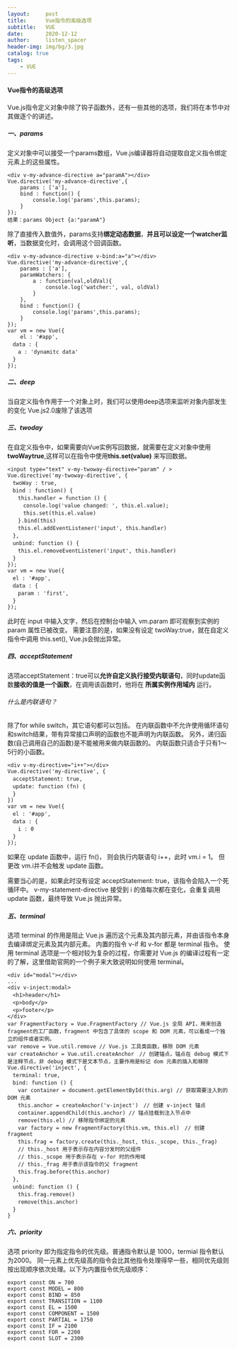 ```yaml
---
layout:     post
title:      Vue指令的高级选项
subtitle:   VUE
date:       2020-12-12
author:     listen_spacer
header-img: img/bg/3.jpg
catalog: true
tags:
    - VUE
---
```


#### Vue指令的高级选项
Vue.js指令定义对象中除了钩子函数外，还有一些其他的选项，我们将在本节中对其做逐个的讲述。

##### 一、params

定义对象中可以接受一个params数组，Vue.js编译器将自动提取自定义指令绑定元素上的这些属性。

```
<div v-my-advance-directive a="paramA"></div>
Vue.directive('my-advance-directive',{
    params : ['a'],
    bind : function() {
        console.log('params',this.params);
    }
});
结果：params Object {a:"paramA"}
```

除了直接传入数值外，params支持**绑定动态数据**，**并且可以设定一个watcher监听**，当数据变化时，会调用这个回调函数。

```
<div v-my-advance-directive v-bind:a="a"></div>
Vue.directive('my-advance-directive',{
    params : ['a'],
    paramWatchers: {
        a : function(val,oldVal){
            console.log('watcher:', val, oldVal)
        }
    },
    bind : function() {
        console.log('params',this.params);
    }
});
var vm = new Vue({
    el : '#app',
　data : {
　　a : 'dynamitc data'
　}
});
```

##### 二、deep

当自定义指令作用于一个对象上时，我们可以使用deep选项来监听对象内部发生的变化
Vue.js2.0废除了该选项

##### 三、twoday

在自定义指令中，如果需要向Vue实例写回数据，就需要在定义对象中使用**twoWaytrue**,这样可以在指令中使用**this.set(value)** 来写回数据。

```
<input type="text" v-my-twoway-directive="param" / >
Vue.directive('my-twoway-directive', {
　twoWay : true,
　bind : function() {
　　this.handler = function () {
　　　console.log('value changed: ', this.el.value);
　　　this.set(this.el.value)
　　}.bind(this)
　　this.el.addEventListener('input', this.handler)
　},
　unbind: function () {
　　this.el.removeEventListener('input', this.handler)
　}
});
var vm = new Vue({
　el : '#app',
　data : {
　　param : 'first',
　}
});
```

此时在 input 中输入文字，然后在控制台中输入 vm.param 即可观察到实例的 param 属性已被改变。
需要注意的是，如果没有设定 twoWay:true，就在自定义指令中调用 this.set(), Vue.js会抛出异常。

##### 四、acceptStatement

选项acceptStatement：true可以**允许自定义执行接受内联语句**，同时update函数**接收的值是一个函数**，在调用该函数时，他将在 **所属实例作用域内** 运行。

###### 什么是内联语句？

除了for while switch，其它语句都可以包括。
在内联函数中不允许使用循环语句和switch结果，带有异常接口声明的函数也不能声明为内联函数。
另外，递归函数(自己调用自己的函数)是不能被用来做内联函数的。
内联函数只适合于只有1～5行的小函数。

```
<div v-my-directive="i++"></div>
Vue.directive('my-directive', {
　acceptStatement: true,
　update: function (fn) {
　}
})
var vm = new Vue({
　el : '#app',
　data : {
　　i : 0
　}
});
```

如果在 update 函数中，运行 fn()， 则会执行内联语句 i++，此时 vm.i = 1。
但更改 vm.i并不会触发 update 函数。

需要当心的是，如果此时没有设定 acceptStatement: true，该指令会陷入一个死循环中。
v-my-statement-directive 接受到 i 的值每次都在变化，会重复调用 update 函数，最终导致 Vue.js 抛出异常。

##### 五、terminal
选项 terminal 的作用是阻止 Vue.js 遍历这个元素及其内部元素，并由该指令本身去编译绑定元素及其内部元素。
内置的指令 v-if 和 v-for 都是 terminal 指令。
使用 terminal 选项是一个相对较为复杂的过程，你需要对 Vue.js 的编译过程有一定的了解，这里借助官网的一个例子来大致说明如何使用 terminal。

```
<div id="modal"></div>
...
<div v-inject:modal>
　<h1>header</h1>
　<p>body</p>
　<p>footer</p>
</div>
var FragmentFactory = Vue.FragmentFactory // Vue.js 全局 API，用来创造 fragment的工厂函数，fragment 中包含了具体的 scope 和 DOM 元素，可以看成一个独立的组件或者实例。
var remove = Vue.util.remove // Vue.js 工具类函数，移除 DOM 元素
var createAnchor = Vue.util.createAnchor　// 创建锚点，锚点在 debug 模式下是注释节点，非 debug 模式下是文本节点，主要作用是标记 dom 元素的插入和移除
Vue.directive('inject', {
　terminal: true,
　bind: function () {
　　var container = document.getElementById(this.arg) // 获取需要注入到的 DOM 元素
　　this.anchor = createAnchor('v-inject')　// 创建 v-inject 锚点
　　container.appendChild(this.anchor) // 锚点挂载到注入节点中
　　remove(this.el) // 移除指令绑定的元素
　　var factory = new FragmentFactory(this.vm, this.el)　// 创建 fragment
　　this.frag = factory.create(this._host, this._scope, this._frag)
　　// this._host 用于表示存在内容分发时的父组件
　　// this._scope 用于表示存在 v-for 时的作用域
　　// this._frag 用于表示该指令的父 fragment
　　this.frag.before(this.anchor)
　},
　unbind: function () {
　　this.frag.remove()
　　remove(this.anchor)
　}
}
```

##### 六、priority
选项 priority 即为指定指令的优先级。普通指令默认是 1000，termial 指令默认为2000。
同一元素上优先级高的指令会比其他指令处理得早一些，相同优先级则按出现顺序依次处理。以下为内置指令优先级顺序：

```
export const ON = 700
export const MODEL = 800
export const BIND = 850
export const TRANSITION = 1100
export const EL = 1500
export const COMPONENT = 1500
export const PARTIAL = 1750
export const IF = 2100
export const FOR = 2200
export const SLOT = 2300
```